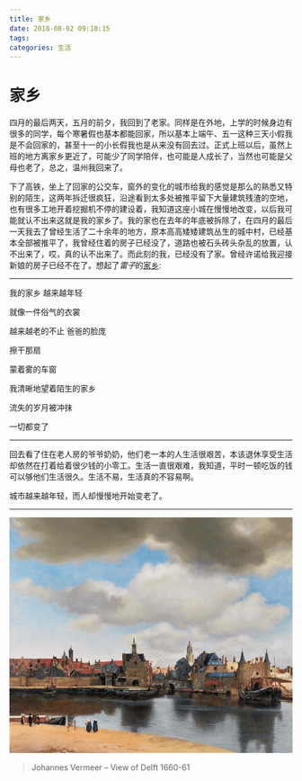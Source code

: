 ```yaml
---
title: 家乡
date: 2018-08-02 09:18:15
tags:
categories: 生活
---
```


# 家乡

四月的最后两天，五月的前夕，我回到了老家。同样是在外地，上学的时候身边有很多的同学，每个寒暑假也基本都能回家，所以基本上端午、五一这种三天小假我是不会回家的，甚至十一的小长假我也是从来没有回去过。正式上班以后，虽然上班的地方离家乡更近了，可能少了同学陪伴，也可能是人成长了，当然也可能是父母也老了，总之，温州我回来了。

下了高铁，坐上了回家的公交车，窗外的变化的城市给我的感觉是那么的熟悉又特别的陌生，这两年拆迁很疯狂，沿途看到太多处被推平留下大量建筑残渣的空地，也有很多工地开着挖掘机不停的建设着，我知道这座小城在慢慢地改变，以后我可能就认不出来这就是我的家乡了。我的家也在去年的年底被拆除了，在四月的最后一天我去了曾经生活了二十余年的地方，原本高高矮矮建筑丛生的城中村，已经基本全部被推平了，我曾经住着的房子已经没了，道路也被石头砖头杂乱的放置，认不出来了，哎，真的认不出来了。而此刻的我，已经没有了家。曾经许诺给我迎接新娘的房子已经不在了。想起了*雷子*的[家乡](http://www.kugou.com/song/#hash=CA4FB3923F4F1DD4F369B9FBA9D145C7&album_id=8439437):

---

我的家乡 越来越年轻

就像一件俗气的衣裳

越来越老的不止 爸爸的脸庞

擦干那扇

蒙着雾的车窗

我清晰地望着陌生的家乡

流失的岁月被冲抹

一切都变了

---

回去看了住在老人房的爷爷奶奶，他们老一本的人生活很艰苦，本该退休享受生活却依然在打着给着很少钱的小零工。生活一直很艰难，我知道，平时一顿吃饭的钱可以够他们生活很久。生活不易，生活真的不容易啊。

城市越来越年轻，而人却慢慢地开始变老了。

---

![Johannes Vermeer – View of Delft](家乡/1762221382.jpg)

> Johannes Vermeer – View of Delft 1660-61
